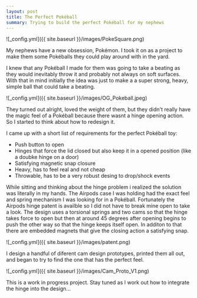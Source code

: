```yaml
---
layout: post
title: The Perfect Pokéball
summary: Trying to build the perfect Pokéball for my nephews 
---
```


![_config.yml]({{ site.baseurl }}/images/PokeSquare.png)

My nephews have a new obsession, Pokémon. I took it on as a project to make them some Pokéballs they could play around with in the yard. 

I knew that any Pokéball I made for them was going to take a beating as they would inevitably throw it and probably not always on soft surfaces. 
With that in mind initially the idea was just to make a a super strong, heavy, simple ball that could take a beating.  

![_config.yml]({{ site.baseurl }}/images/OG_Pokeball.jpeg)

They turned out alright, loved the weight of them, but they didn't really have the magic feel of a Pokéball because there wasnt a hinge opening action. So I started to think about how to redesign it.

I came up with a short list of requirements for the perfect Pokéball toy:

- Push button to open
- Hinges that force the lid closed but also keep it in a opened position (like a doubke hinge on a door)
- Satisfying magnetic snap closure 
- Heavy, has to feel real and not cheap
- Throwable, has to be a very robust desing to drop/shock events

While sitting and thinking about the hinge problem i realized the solution was literally in my hands. The Airpods case I was holding had the exact feel and spring mechanism I was looking for in a Pokéball. 
Fortunately the Airpods hinge patent is availble so I did not have to break mine open to take a look. The design uses a torsional springs
and two cams so that the hinge takes force to open but then at around 45 degrees after opening begins to push the other way so that the hinge keeps itself open.
In additon to that there are embedded magnets that give the closing action a satisfying snap.

![_config.yml]({{ site.baseurl }}/images/patent.png)

I design a handful of diferent cam design prototypes, printed them all out, and began to try to find the one that has the perfect feel. 

![_config.yml]({{ site.baseurl }}/images/Cam_Proto_V1.png)

This is a work in progress project. Stay tuned as I work out how to integrate the hinge into the design...
